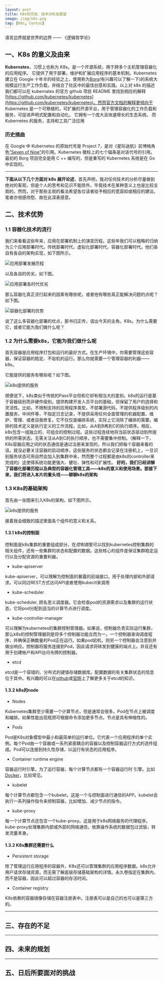 ```yaml
---
layout: post
title: K8s的历史、技术分析及展望
image: /img/k8s.png
tag: [K8s, Centos]
---
```


语言边界就是世界的边界
—— 《逻辑哲学论》

## 一、K8s 的意义及由来

**Kubernates**，习惯上也称为 K8s。是一个开源系统，用于跨多个主机管理容器化的应用程序。 它提供了用于部署，维护和扩展应用程序的基本机制。Kubernetes 建立在 Google 十年半的经验之上，使用称为[Borg](https://research.google/pubs/pub43438/)(有兴趣可以了解一下)的系统大规模运行生产工作负载，并结合了社区中的最佳创意和实践。以上对 k8s 的描述我们都可以在 kubernates 的官方 github 项目 README 里找到相应的解释[https://github.com/kubernetes/kubernetes](https://github.com/kubernetes/kubernetes)。然而官方文档的解释更倾向于 Kubernetes 是一个可移植的，可扩展的开源平台，用于管理容器化的工作负载和服务，可促进声明式配置和自动化。 它拥有一个庞大且快速增长的生态系统。 而 Kubernetes 的服务，支持和工具广泛应用

### 历史插曲

在 Google 中 Kubernetes 的原始代号是 Project 7，是对《星际迷航》前博格角色["Seven of Nine"](https://en.wikipedia.org/wiki/Seven_of_Nine)的引用。Kubernetes 徽标上的七个辐条是对该代号的引用。 最初的 Borg 项目完全是用 C ++ 编写的，但是重写的 Kubernetes 系统是在 Go 中实现的。

---

**下面从以下几个方面对 k8s 展开论述**，首先声明，我对任何技术的分析尽量做到绝对的客观，但是个人的思考和见识不能除外，毕竟技术在某种意义上也是比较主观的。然而，对于那些主观的看法希望各位读者给予相应的宽容抑或相应的建议。笔者亦倍感欣慰、故在此深表感意。

## 二、技术优势

### 1.1 容器化技术的流行

我们来看看这些年来，应用在部署机制上的演变历程。这些年我们可以粗略的归纳为三个应用部署时代。传统部署时代，虚拟化部署时代，容器化部署时代。他们各自有各自的架构实现，如下图所示。

![应用部署发展历程](/img/deploy.png)

以及各自的优劣，如下图。

![应用部署各时代优劣](/img/deployAD.png)

那么容器化真正流行起来的因素有哪些呢，或者他有哪些真正能解决问题的点呢？如下图。

![容器化部署的优势](/img/containers.png)

说了这么多容器化部署的优点，那书归正传，请出今天的主角，K8s。为什么需要它，或者它能为我们做什么呢？

### 1.2 为什么需要k8s，它能为我们做什么呢

首先容器是应用程序打包和运行的最好方式。在生产环境中，你需要管理这些容器，保证容器的稳定、不宕机的运行。那么你就需要一个管理容器的利器——k8s。

它能提供的服务有哪些呢？如下图。

![k8s提供的服务](/img/k8sservice.png)

顺便说下，k8s类似于传统的Pass平台但和它却有相当大的差别。k8s的运行是基于容器级别而非硬件级别，提供构建开发人员平台的基础，但保留了用户的选择和灵活性。比如，不限制支持的应用程序类型，不部署源代码，不提供程序级别的内置服务，中间件等，不指定日志记录，不提供采用任何全面管理的机器配置、维护、管理、或者自我修复。它不仅仅是编排系统，实际上它消除了编排的需要。编排的技术定义是执行定义的工作流程。比如，从A到B再到C的执行顺序。相反，k8s包含一组独立的、可组合的控制过程。这些过程连续地将当前状态驱动到所提供的所需状态。无需关注从A到C的执行顺序，也不需要集中控制。（解释一下，K8s容器应用之间的状态通信是通过注册来发现的，所以我们把每个容器来看的话，就没必要关注容器的启动顺序，这些服务的状态都会记录在注册机上，一旦识别服务状态可用自然会加入到集群中来，然而整个过程都是由k8s的controller来完成的）这使得系统功能更强大、健壮、弹性和可扩展性。
**好的，我们已经讲解了容器化部署历程以及典型的容器化管理工具——k8s的意义和使用场景。那接下来，我们将进入本片的重头戏——聊聊k8s的架构**

### 1.3 K8s的基础架构

首先由一张图来引入K8s的架构，如下图所示。

![k8s提供的服务](/img/k8sarch.png)

接着我会细致的描述里面各个组件的意义和关系。

#### 1.3.1 k8s的控制面

控制面是k8s集群的重要组成部分，在*控制面*里可以找到kubernetes控制集群的相关组件，还有一些集群的状态和配置的数据。这些核心的组件是保证集群稳定运行以及分配资源的重要利器。

- kube-apiserver

kube-apiserver，可以理解为控制面的暴露的前端接口，用于处理内部和外部请求。可以同过REST方式访问API或者使用kubectl来调用

- kube-scheduler

kube-scheduler, 顾名思义调度器。它会检查pod的资源需求以及集群的运行状态，它将pod分配到适当的计算节点进行调度。

- kube-controller-manager

可以理解为kubernetes的集群控制管理器。如果说，控制器负责实际运行集群，那么k8s的控制管理器则是将多个控制器功能合而为一。一个控制器查询调度程序，并确保正确数量的Pod正在运行。如果pod宕机，则另一个控制器会注意到并做出响应。控制器将服务连接到Pod，因此请求将转发到健康的端点上。并且还有用于创建帐户和API访问令牌的控制器。

- etcd

etcd是一个容错的、分布式的键值存储数据库。配置数据的有关集群状态的信息位于其中。有兴趣的可以在[github](https://github.com/etcd-io/etcd)或[官网](https://etcd.io/)上了解更多关于etcd的知识。

#### 1.3.2 k8s的node

- Nodes

Kubernetes集群至少需要一个计算节点，但是通常会很多。Pod在节点上被调度和编排。如果性能出现瓶颈可根据命令添加更多节点。节点是具有伸缩性的。

- Pods

Pod是K8s对象模型中最小和最简单的运行单位。它代表一个应用程序的单个实例。每个Pod由一个容器或一系列紧密耦合的容器以及控制容器运行方式的选件组成。Pod可以连接到持久性存储，以运行有状态的应用程序。

- Container runtime engine

容器运行时引擎。为了运行容器，每个计算节点都有一个容器运行时 引擎。比如[Docker](https://www.docker.com/)，比较常见。

- kubelet

每个计算节点都包含一个kubelet，这是一个与控制面进行通信的APP。kubelet会执行一系列操作指令来控制容器，比如增加、减少节点的指令。

- kube-proxy

每一个计算节点还包含一个kube-proxy。这是用于k8s网络服务的代理程序。kube-proxy处理集群内部或外部的网络通信，依靠操作系统的数据包过滤层，转发流量本身。

#### 1.3.2 K8s集群还需要什么

- Persistent storage

除了管理运行应用程序的容器外，K8s还可以管理集群的应用程序数据。k8s允许用户请求存储资源，而无需了解底层存储基础架构的详情。永久卷指定在集群内，而不是容器，因此可以超过容器的存活时间。

- Container registry

K8s依赖的容器镜像存储在容器注册表中。注册表可以是自己的也可以是第三方的。

---

## 三、存在的不足

---

## 四、未来的规划

---

## 五、日后所要面对的挑战
